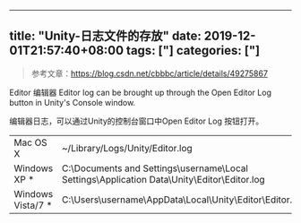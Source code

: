 ﻿
---
title: "Unity-日志文件的存放"
date: 2019-12-01T21:57:40+08:00
tags: ["]
categories: ["]
---

<!--more-->


> 参考文章：<https://blog.csdn.net/cbbbc/article/details/49275867>

Editor 编辑器
Editor log can be brought up through the Open Editor Log button in Unity's Console window.

编辑器日志，可以通过Unity的控制台窗口中Open Editor Log 按钮打开。

|||
|-|:-|
|Mac OS X|~/Library/Logs/Unity/Editor.log|
|Windows XP *|C:\Documents and Settings\username\Local Settings\Application Data\Unity\Editor\Editor.log|
|Windows Vista/7 *|C:\Users\username\AppData\Local\Unity\Editor\Editor.log|


